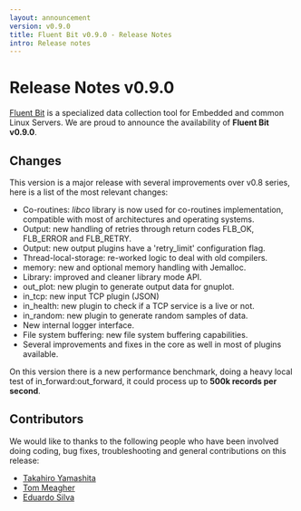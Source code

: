 ```yaml
---
layout: announcement
version: v0.9.0
title: Fluent Bit v0.9.0 - Release Notes
intro: Release notes
---
```


# Release Notes v0.9.0

[Fluent Bit](http://fluentbit.io) is a specialized data collection tool for Embedded and common
Linux Servers. We are proud to announce the availability of __Fluent Bit v0.9.0__.

## Changes

This version is a major release with several improvements over v0.8 series, here is a list of the most relevant changes:

- Co-routines: _libco_ library is now used for co-routines implementation, compatible with most of architectures and operating systems.
- Output: new handling of retries through return codes FLB\_OK, FLB\_ERROR and FLB_RETRY.
- Output: new output plugins have a 'retry_limit' configuration flag.
- Thread-local-storage: re-worked logic to deal with old compilers.
- memory: new and optional memory handling with Jemalloc.
- Library: improved and cleaner library mode API.
- out_plot: new plugin to generate output data for gnuplot.
- in_tcp: new input TCP plugin (JSON)
- in_health: new plugin to check if a TCP service is a live or not.
- in_random: new plugin to generate random samples of data.
- New internal logger interface.
- File system buffering: new file system buffering capabilities.
- Several improvements and fixes in the core as well in most of plugins available.

On this version there is a new performance benchmark, doing a heavy local test of in\_forward:out\_forward, it could process up to __500k records per second__.

## Contributors

We would like to thanks to the following people who have been involved doing coding, bug fixes, troubleshooting and general contributions on this release:

- [Takahiro Yamashita](https://github.com/nokute78)
- [Tom Meagher](https://github.com/keypusher)
- [Eduardo Silva](http://github.com/edsiper)
